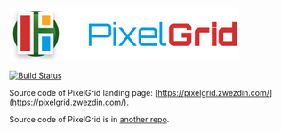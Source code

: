 <a href="https://pixelgrid.zwezdin.com"><img src="media/logo.svg" title="PixelGrid" alt="PixelGrid" /></a>

[![Build Status](https://github.com/pixel-grid/pixel-grid.github.io/workflows/Build/badge.svg?branch=master)](https://github.com/pixel-grid/pixel-grid.github.io/actions?workflow=Build)

Source code of PixelGrid landing page: [https://pixelgrid.zwezdin.com/](https://pixelgrid.zwezdin.com/).

Source code of PixelGrid is in [another repo](https://github.com/pixel-grid/pixelgrid).
